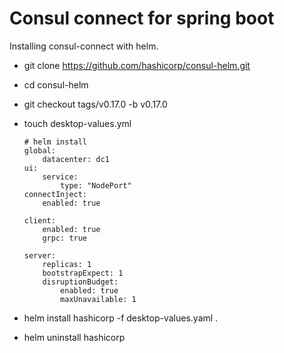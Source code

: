 # Consul connect for spring boot

Installing consul-connect with helm.

- git clone https://github.com/hashicorp/consul-helm.git
- cd consul-helm
- git checkout tags/v0.17.0 -b v0.17.0
- touch desktop-values.yml
    ```
    # helm install 
    global:
        datacenter: dc1
    ui:
        service:
            type: "NodePort"
    connectInject:
        enabled: true

    client:
        enabled: true
        grpc: true

    server:
        replicas: 1
        bootstrapExpect: 1
        disruptionBudget:
            enabled: true
            maxUnavailable: 1
    ```

- helm install  hashicorp -f desktop-values.yaml .

- helm uninstall hashicorp
